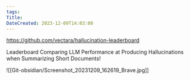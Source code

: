 ```yaml
---
tags: 
Title: 
DateCreated: 2023-12-09T14:03:00
---
```

https://github.com/vectara/hallucination-leaderboard

Leaderboard Comparing LLM Performance at Producing Hallucinations when Summarizing Short Documents!

![[Git-obsidian/Screenshot_20231209_162619_Brave.jpg]]

